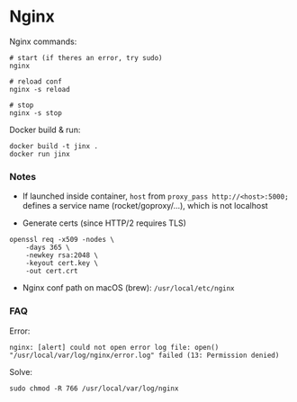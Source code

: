 # Nginx

Nginx commands:
```
# start (if theres an error, try sudo)
nginx

# reload conf
nginx -s reload

# stop
nginx -s stop
```


Docker build & run:
```
docker build -t jinx .
docker run jinx
```


### Notes

- If launched inside container, `host` from `proxy_pass http://<host>:5000;` 
defines a service name (rocket/goproxy/...), which is not localhost

- Generate certs (since HTTP/2 requires TLS)
```
openssl req -x509 -nodes \
    -days 365 \
    -newkey rsa:2048 \
    -keyout cert.key \
    -out cert.crt
```

- Nginx conf path on macOS (brew): `/usr/local/etc/nginx`


### FAQ

Error:
```
nginx: [alert] could not open error log file: open() "/usr/local/var/log/nginx/error.log" failed (13: Permission denied)
```

Solve:
```
sudo chmod -R 766 /usr/local/var/log/nginx
```

